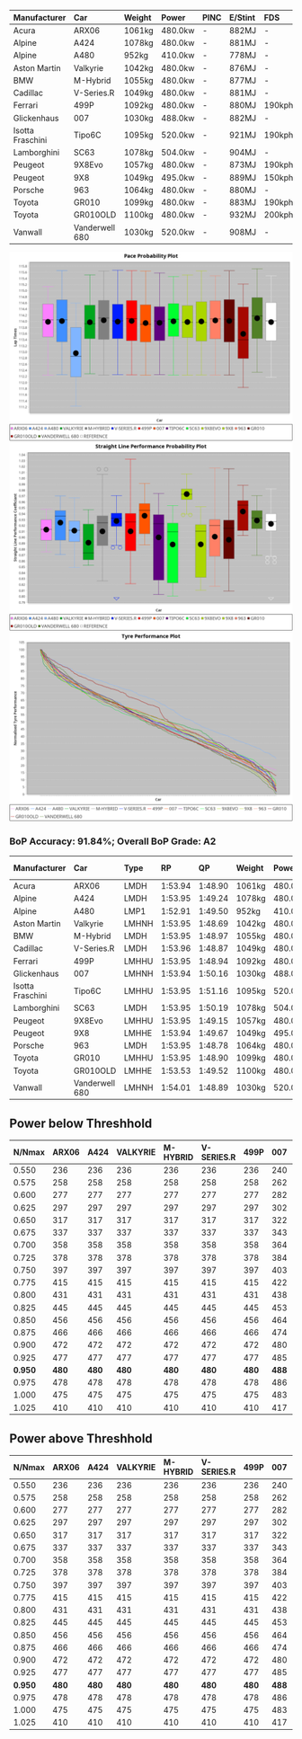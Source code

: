| Manufacturer     | Car            | Weight | Power   | PINC    | E/Stint | FDS     |
|:-|:-|:-|:-|:-|:-|:-|
| Acura            | ARX06          | 1061kg | 480.0kw |    -    | 882MJ   |    -    |
| Alpine           | A424           | 1078kg | 480.0kw |    -    | 881MJ   |    -    |
| Alpine           | A480           | 952kg  | 410.0kw |    -    | 778MJ   |    -    |
| Aston Martin     | Valkyrie       | 1042kg | 480.0kw |    -    | 876MJ   |    -    |
| BMW              | M-Hybrid       | 1055kg | 480.0kw |    -    | 877MJ   |    -    |
| Cadillac         | V-Series.R     | 1049kg | 480.0kw |    -    | 881MJ   |    -    |
| Ferrari          | 499P           | 1092kg | 480.0kw |    -    | 880MJ   | 190kph  |
| Glickenhaus      | 007            | 1030kg | 488.0kw |    -    | 882MJ   |    -    |
| Isotta Fraschini | Tipo6C         | 1095kg | 520.0kw |    -    | 921MJ   | 190kph  |
| Lamborghini      | SC63           | 1078kg | 504.0kw |    -    | 904MJ   |    -    |
| Peugeot          | 9X8Evo         | 1057kg | 480.0kw |    -    | 873MJ   | 190kph  |
| Peugeot          | 9X8            | 1049kg | 495.0kw |    -    | 889MJ   | 150kph  |
| Porsche          | 963            | 1064kg | 480.0kw |    -    | 880MJ   |    -    |
| Toyota           | GR010          | 1099kg | 480.0kw |    -    | 883MJ   | 190kph  |
| Toyota           | GR010OLD       | 1100kg | 480.0kw |    -    | 932MJ   | 200kph  |
| Vanwall          | Vanderwell 680 | 1030kg | 520.0kw |    -    | 908MJ   |    -    |

![PACECHART](./IMG/AUTO.png)
![STRAIGHTLINEPERFORMANCECHART](./IMG/AUTO_sp.png)
![TYREPERFORMANCECHART](./IMG/AUTO_tw.png)

### BoP Accuracy: 91.84%; Overall BoP Grade: A2
| Manufacturer     | Car            | Type  | RP      | QP      | Weight | Power¹  | Threshhold | PINC    | Power²   | E/Stint | AVG Vmax  | FDS     | RDLC | L/Stint | BOP-Grade | Model Accuracy | Model Points | Match%  | SimDiff |
|:-|:-|:-|:-|:-|:-|:-|:-|:-|:-|:-|:-|:-|:-|:-|:-|:-|:-|:-|:-|
| Acura            | ARX06          | LMDH  | 1:53.94 | 1:48.90 | 1061kg | 480.0kw | 0.0kph     |    -    | 480.00kw |  882MJ  | 273.79kph |    -    | 1.01 | 29      | +B1       | 100.00%        | 996          | 89.77%  | -0.47   |
| Alpine           | A424           | LMDH  | 1:53.95 | 1:49.24 | 1078kg | 480.0kw | 0.0kph     |    -    | 480.00kw |  881MJ  | 276.04kph |    -    | 0.99 | 29      | +A2       | 97.47%         | 1810         | 91.85%  | #       |
| Alpine           | A480           | LMP1  | 1:52.91 | 1:49.50 |  952kg | 410.0kw | 0.0kph     |    -    | 410.00kw |  778MJ  | 272.76kph |    -    | 0.98 | 27      | -E1       | 92.36%         | 1643         | 59.21%  | +0.23   |
| Aston Martin     | Valkyrie       | LMHNH | 1:53.95 | 1:48.69 | 1042kg | 480.0kw | 0.0kph     |    -    | 480.00kw |  876MJ  | 271.34kph |    -    | 1.04 | 29      | +B1       | 100.00%        | 466          | 85.15%  | #       |
| BMW              | M-Hybrid       | LMDH  | 1:53.95 | 1:48.97 | 1055kg | 480.0kw | 0.0kph     |    -    | 480.00kw |  877MJ  | 274.31kph |    -    | 1.02 | 29      | ~A1       | 100.00%        | 3339         | 100.00% | #       |
| Cadillac         | V-Series.R     | LMDH  | 1:53.96 | 1:48.87 | 1049kg | 480.0kw | 0.0kph     |    -    | 480.00kw |  881MJ  | 275.43kph |    -    | 1.02 | 29      | +A2       | 99.00%         | 6039         | 91.73%  | +1.28   |
| Ferrari          | 499P           | LMHHU | 1:53.95 | 1:48.94 | 1092kg | 480.0kw | 0.0kph     |    -    | 480.00kw |  880MJ  | 272.10kph | 190kph  | 1.02 | 29      | ~A1       | 99.56%         | 7418         | 100.00% | +1.42   |
| Glickenhaus      | 007            | LMHNH | 1:53.94 | 1:50.16 | 1030kg | 488.0kw | 0.0kph     |    -    | 488.00kw |  882MJ  | 279.62kph |    -    | 0.96 | 29      | ~A1       | 93.90%         | 2170         | 96.60%  | +0.02   |
| Isotta Fraschini | Tipo6C         | LMHHU | 1:53.95 | 1:51.16 | 1095kg | 520.0kw | 0.0kph     |    -    | 520.00kw |  921MJ  | 274.21kph | 190kph  | 1.02 | 29      | +C2       | 97.73%         | 129          | 74.29%  | #       |
| Lamborghini      | SC63           | LMDH  | 1:53.95 | 1:50.19 | 1078kg | 504.0kw | 0.0kph     |    -    | 504.00kw |  904MJ  | 271.61kph |    -    | 1.02 | 29      | ~A1       | 100.00%        | 784          | 98.95%  | -0.48   |
| Peugeot          | 9X8Evo         | LMHHU | 1:53.95 | 1:49.15 | 1057kg | 480.0kw | 0.0kph     |    -    | 480.00kw |  873MJ  | 283.64kph | 190kph  | 1.00 | 29      | ~A1       | 100.00%        | 1889         | 99.00%  | #       |
| Peugeot          | 9X8            | LMHHE | 1:53.94 | 1:49.67 | 1049kg | 495.0kw | 0.0kph     |    -    | 495.00kw |  889MJ  | 272.09kph | 150kph  | 1.03 | 29      | ~A1       | 99.16%         | 4816         | 100.00% | +0.28   |
| Porsche          | 963            | LMDH  | 1:53.95 | 1:48.78 | 1064kg | 480.0kw | 0.0kph     |    -    | 480.00kw |  880MJ  | 271.89kph |    -    | 1.01 | 29      | ~A1       | 100.00%        | 14574        | 100.00% | +0.98   |
| Toyota           | GR010          | LMHHU | 1:53.95 | 1:48.90 | 1099kg | 480.0kw | 0.0kph     |    -    | 480.00kw |  883MJ  | 269.56kph | 190kph  | 1.00 | 29      | +A2       | 97.78%         | 5323         | 94.42%  | +1.03   |
| Toyota           | GR010OLD       | LMHHE | 1:53.53 | 1:49.52 | 1100kg | 480.0kw | 0.0kph     |    -    | 480.00kw |  932MJ  | 276.54kph | 200kph  | 0.99 | 29      | -B1       | 94.52%         | 690          | 88.44%  | #       |
| Vanwall          | Vanderwell 680 | LMHNH | 1:54.01 | 1:48.89 | 1030kg | 520.0kw | 0.0kph     |    -    | 520.00kw |  908MJ  | 281.58kph |    -    | 1.02 | 29      | ~A1       | 95.37%         | 639          | 100.00% | +0.80   |

## Power below Threshhold
| N/Nmax    | ARX06   | A424    | VALKYRIE | M-HYBRID | V-SERIES.R | 499P    | 007     | TIPO6C  | SC63    | 9X8EVO  | 9X8     | 963     | GR010   | GR010OLD | VANDERWELL 680 | ​     | RPM      | A480    |
|:-|:-|:-|:-|:-|:-|:-|:-|:-|:-|:-|:-|:-|:-|:-|:-|:-|:-|:-|
|  0.550    |  236    |  236    |  236     |  236     |  236       |  236    |  240    |  256    |  248    |  236    |  244    |  236    |  236    |  236     |  256           |  ​    |   --     |   -     |
|  0.575    |  258    |  258    |  258     |  258     |  258       |  258    |  262    |  279    |  271    |  258    |  266    |  258    |  258    |  258     |  279           |  ​    |   --     |   -     |
|  0.600    |  277    |  277    |  277     |  277     |  277       |  277    |  282    |  300    |  291    |  277    |  286    |  277    |  277    |  277     |  300           |  ​    |   --     |   -     |
|  0.625    |  297    |  297    |  297     |  297     |  297       |  297    |  302    |  322    |  312    |  297    |  306    |  297    |  297    |  297     |  322           |  ​    |   --     |   -     |
|  0.650    |  317    |  317    |  317     |  317     |  317       |  317    |  322    |  343    |  333    |  317    |  327    |  317    |  317    |  317     |  343           |  ​    |   --     |   -     |
|  0.675    |  337    |  337    |  337     |  337     |  337       |  337    |  343    |  365    |  354    |  337    |  348    |  337    |  337    |  337     |  365           |  ​    |   --     |   -     |
|  0.700    |  358    |  358    |  358     |  358     |  358       |  358    |  364    |  387    |  375    |  358    |  369    |  358    |  358    |  358     |  387           |  ​    |   --     |   -     |
|  0.725    |  378    |  378    |  378     |  378     |  378       |  378    |  384    |  409    |  396    |  378    |  389    |  378    |  378    |  378     |  409           |  ​    |   --     |   -     |
|  0.750    |  397    |  397    |  397     |  397     |  397       |  397    |  403    |  430    |  416    |  397    |  409    |  397    |  397    |  397     |  430           |  ​    |   --     |   -     |
|  0.775    |  415    |  415    |  415     |  415     |  415       |  415    |  422    |  449    |  435    |  415    |  428    |  415    |  415    |  415     |  449           |  ​    |  5000    |  241    |
|  0.800    |  431    |  431    |  431     |  431     |  431       |  431    |  438    |  467    |  453    |  431    |  445    |  431    |  431    |  431     |  467           |  ​    |  5500    |  284    |
|  0.825    |  445    |  445    |  445     |  445     |  445       |  445    |  453    |  482    |  468    |  445    |  459    |  445    |  445    |  445     |  482           |  ​    |  6000    |  318    |
|  0.850    |  456    |  456    |  456     |  456     |  456       |  456    |  464    |  494    |  479    |  456    |  470    |  456    |  456    |  456     |  494           |  ​    |  6500    |  359    |
|  0.875    |  466    |  466    |  466     |  466     |  466       |  466    |  474    |  505    |  489    |  466    |  480    |  466    |  466    |  466     |  505           |  ​    |  7000    |  401    |
|  0.900    |  472    |  472    |  472     |  472     |  472       |  472    |  480    |  512    |  496    |  472    |  487    |  472    |  472    |  472     |  512           |  ​    |  7500    |  411    |
|  0.925    |  477    |  477    |  477     |  477     |  477       |  477    |  485    |  517    |  501    |  477    |  492    |  477    |  477    |  477     |  517           |  ​    |  8000    |  407    |
| **0.950** | **480** | **480** | **480**  | **480**  | **480**    | **480** | **488** | **520** | **504** | **480** | **495** | **480** | **480** | **480**  | **520**        | **​** | **8500** | **410** |
|  0.975    |  478    |  478    |  478     |  478     |  478       |  478    |  486    |  518    |  502    |  478    |  493    |  478    |  478    |  478     |  518           |  ​    |  9000    |  205    |
|  1.000    |  475    |  475    |  475     |  475     |  475       |  475    |  483    |  514    |  499    |  475    |  490    |  475    |  475    |  475     |  514           |  ​    |   --     |   -     |
|  1.025    |  410    |  410    |  410     |  410     |  410       |  410    |  417    |  444    |  430    |  410    |  423    |  410    |  410    |  410     |  444           |  ​    |   --     |   -     |

## Power above Threshhold
| N/Nmax    | ARX06   | A424    | VALKYRIE | M-HYBRID | V-SERIES.R | 499P    | 007     | TIPO6C  | SC63    | 9X8EVO  | 9X8     | 963     | GR010   | GR010OLD | VANDERWELL 680 | ​     | RPM      | A480    |
|:-|:-|:-|:-|:-|:-|:-|:-|:-|:-|:-|:-|:-|:-|:-|:-|:-|:-|:-|
|  0.550    |  236    |  236    |  236     |  236     |  236       |  236    |  240    |  256    |  248    |  236    |  244    |  236    |  236    |  236     |  256           |  ​    |   --     |   -     |
|  0.575    |  258    |  258    |  258     |  258     |  258       |  258    |  262    |  279    |  271    |  258    |  266    |  258    |  258    |  258     |  279           |  ​    |   --     |   -     |
|  0.600    |  277    |  277    |  277     |  277     |  277       |  277    |  282    |  300    |  291    |  277    |  286    |  277    |  277    |  277     |  300           |  ​    |   --     |   -     |
|  0.625    |  297    |  297    |  297     |  297     |  297       |  297    |  302    |  322    |  312    |  297    |  306    |  297    |  297    |  297     |  322           |  ​    |   --     |   -     |
|  0.650    |  317    |  317    |  317     |  317     |  317       |  317    |  322    |  343    |  333    |  317    |  327    |  317    |  317    |  317     |  343           |  ​    |   --     |   -     |
|  0.675    |  337    |  337    |  337     |  337     |  337       |  337    |  343    |  365    |  354    |  337    |  348    |  337    |  337    |  337     |  365           |  ​    |   --     |   -     |
|  0.700    |  358    |  358    |  358     |  358     |  358       |  358    |  364    |  387    |  375    |  358    |  369    |  358    |  358    |  358     |  387           |  ​    |   --     |   -     |
|  0.725    |  378    |  378    |  378     |  378     |  378       |  378    |  384    |  409    |  396    |  378    |  389    |  378    |  378    |  378     |  409           |  ​    |   --     |   -     |
|  0.750    |  397    |  397    |  397     |  397     |  397       |  397    |  403    |  430    |  416    |  397    |  409    |  397    |  397    |  397     |  430           |  ​    |   --     |   -     |
|  0.775    |  415    |  415    |  415     |  415     |  415       |  415    |  422    |  449    |  435    |  415    |  428    |  415    |  415    |  415     |  449           |  ​    |  5000    |  241    |
|  0.800    |  431    |  431    |  431     |  431     |  431       |  431    |  438    |  467    |  453    |  431    |  445    |  431    |  431    |  431     |  467           |  ​    |  5500    |  284    |
|  0.825    |  445    |  445    |  445     |  445     |  445       |  445    |  453    |  482    |  468    |  445    |  459    |  445    |  445    |  445     |  482           |  ​    |  6000    |  318    |
|  0.850    |  456    |  456    |  456     |  456     |  456       |  456    |  464    |  494    |  479    |  456    |  470    |  456    |  456    |  456     |  494           |  ​    |  6500    |  359    |
|  0.875    |  466    |  466    |  466     |  466     |  466       |  466    |  474    |  505    |  489    |  466    |  480    |  466    |  466    |  466     |  505           |  ​    |  7000    |  401    |
|  0.900    |  472    |  472    |  472     |  472     |  472       |  472    |  480    |  512    |  496    |  472    |  487    |  472    |  472    |  472     |  512           |  ​    |  7500    |  411    |
|  0.925    |  477    |  477    |  477     |  477     |  477       |  477    |  485    |  517    |  501    |  477    |  492    |  477    |  477    |  477     |  517           |  ​    |  8000    |  407    |
| **0.950** | **480** | **480** | **480**  | **480**  | **480**    | **480** | **488** | **520** | **504** | **480** | **495** | **480** | **480** | **480**  | **520**        | **​** | **8500** | **410** |
|  0.975    |  478    |  478    |  478     |  478     |  478       |  478    |  486    |  518    |  502    |  478    |  493    |  478    |  478    |  478     |  518           |  ​    |  9000    |  205    |
|  1.000    |  475    |  475    |  475     |  475     |  475       |  475    |  483    |  514    |  499    |  475    |  490    |  475    |  475    |  475     |  514           |  ​    |   --     |   -     |
|  1.025    |  410    |  410    |  410     |  410     |  410       |  410    |  417    |  444    |  430    |  410    |  423    |  410    |  410    |  410     |  444           |  ​    |   --     |   -     |
